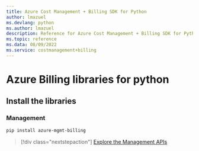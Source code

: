 ```yaml
---
title: Azure Cost Management + Billing SDK for Python
author: lmazuel
ms.devlang: python
ms.author: lmazuel
description: Reference for Azure Cost Management + Billing SDK for Python
ms.topic: reference
ms.data: 08/09/2022
ms.service: costmanagement+billing
---
```

# Azure Billing libraries for python

## Install the libraries


### Management

```bash
pip install azure-mgmt-billing
```
> [!div class="nextstepaction"]
> [Explore the Management APIs](/python/api/overview/azure/billing/management)